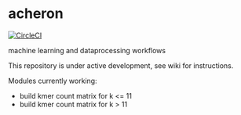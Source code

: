 # acheron

[![CircleCI](https://circleci.com/gh/superphy/acheron.svg?style=svg)](https://circleci.com/gh/superphy/acheron)

machine learning and dataprocessing workflows

This repository is under active development, see wiki for instructions.

Modules currently working:
- build kmer count matrix for k <= 11
- build kmer count matrix for k > 11
